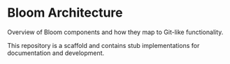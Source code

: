 # Bloom Architecture

Overview of Bloom components and how they map to Git-like functionality.

This repository is a scaffold and contains stub implementations for documentation and development.
